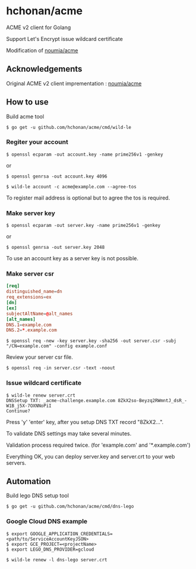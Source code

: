 # hchonan/acme

ACME v2 client for Golang

Support Let's Encrypt issue wildcard certificate

Modification of
[noumia/acme](https://github.com/nomumia/acme)

## Acknowledgements

Original ACME v2 client imprementation : 
[noumia/acme](https://github.com/nomumia/acme)


## How to use

Build acme tool

```
$ go get -u github.com/hchonan/acme/cmd/wild-le
```

### Regiter your account

```
$ openssl ecparam -out account.key -name prime256v1 -genkey
```

or

```
$ openssl genrsa -out account.key 4096
```

```
$ wild-le account -c acme@example.com --agree-tos
```

To register mail address is optional but to agree the tos is required.


### Make server key

```
$ openssl ecparam -out server.key -name prime256v1 -genkey
```

or

```
$ openssl genrsa -out server.key 2048
```

To use an account key as a server key is not possible.


### Make server csr

```text:example.conf
[req]
distinguished_name=dn
req_extensions=ex
[dn]
[ex]
subjectAltName=@alt_names
[alt_names]
DNS.1=example.com
DNS.2=*.example.com
```

```
$ openssl req -new -key server.key -sha256 -out server.csr -subj "/CN=example.com" -config example.conf
```

Review your server csr file.

```
$ openssl req -in server.csr -text -noout
```

### Issue wildcard certificate

```
$ wild-le renew server.crt
DNSSetup TXT: _acme-challenge.example.com 8ZkX2so-Beyzq2RWmntJ_dsR_-W1B_j5X-7OXNNoPiI
Continue?
```

Press 'y' 'enter' key, after you setup DNS TXT record "8ZkX2...".

To validate DNS settings may take several minutes.

Validation process required twice. (for 'example.com' and '*.example.com')

Everything OK, you can deploy server.key and server.crt to your web servers.


## Automation

Build lego DNS setup tool

```
$ go get -u github.com/hchonan/acme/cmd/dns-lego
```

### Google Cloud DNS example

```
$ export GOOGLE_APPLICATION_CREDENTIALS=<path/to/ServiceAccountKeyJSON>
$ export GCE_PROJECT=<projectName>
$ export LEGO_DNS_PROVIDER=gcloud

$ wild-le renew -l dns-lego server.crt
```
